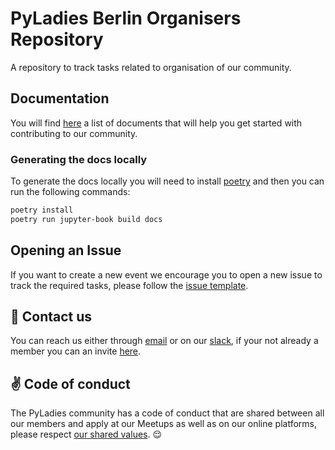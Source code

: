 # PyLadies Berlin Organisers Repository

A repository to track tasks related to organisation of our community.

## Documentation

You will find [here](./docs/start_here.md) a list of documents that will help you get started with contributing to our community.

### Generating the docs locally

To generate the docs locally you will need to install [poetry](https://www.mkdocs.org/) and then you can run the following commands:

```bash
poetry install
poetry run jupyter-book build docs
```

## Opening an Issue

If you want to create a new event we encourage you to open a new issue to track the required tasks, please follow the [issue template](./.github/ISSUE_TEMPLATE/new-event.md).

## :satellite: Contact us

You can reach us either through [email](berlinpyladies@gmail.com) or on our [slack](https://pyladies-berlin.slack.com), if your not already a member you can an invite [here](https://pyladies-berlin.herokuapp.com/).


## :v: Code of conduct

The PyLadies community has a code of conduct that are shared between all our members and apply at our Meetups as well as on our online platforms, please respect [our shared values](http://www.pyladies.com/CodeOfConduct/). :relieved:
